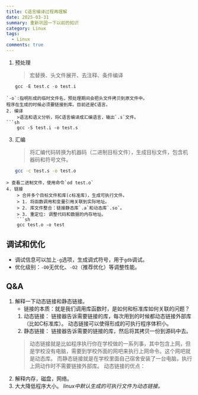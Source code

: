 ```yaml
---
title: C语言编译过程再理解
date: 2025-03-31
summary: 重新巩固一下以前的知识
category: Linux
tags:
  - Linux
comments: true
---
```

1. 预处理
   >宏替换、头文件展开、去注释、条件编译
   ```c
   gcc -E test.c -o test.i
```
`-o`:指明形成的临时文件名，预处理期间会把头文件拷贝到原文件中。
程序在生成的时候必须要链接到库。目前还是C语言。
2. 编译
	>语法和语义分析，将C语言编译成汇编语言，输出`.s`文件。
```sh
	gcc -S test.i -o test.s
```
3. 汇编
	> 将汇编代码转换为机器码（二进制目标文件），生成目标文件，包含机器码和符号文件。
	```sh
	gcc -c test.s -o test.o
```
> 查看二进制文件，使用命令`od test.o`
4. 链接
	> 合并多个目标文件和库(c标准库)，生成可执行文件。
	> 1. 将函数调用和变量引用关联到实际地址。
	> 2. 库文件整合：链接静态库`.a`和动态库`.so`。
	> 3. 重定位: 调整代码和数据的内存地址。
	```sh
	gcc test.o -o test
```

## 调试和优化
- 调试信息可以加上`-g`选项，生成调式符号，用于`gdb`调试。
- 优化级别：`-O0`无优化、`-O2`（推荐优化）等调整性能。

## Q&A
1. 解释一下动态链接和静态链接。
	- 链接的本质：就是我们调用库函数时，是如何和标准库如何关联的问题？
	1. 动态链接：
		链接器告诉需要链接的库，每次用到的时候都动态链接外部库（比如C标准库）。
		动态链接可以使得形成的可执行程序体积小。
	2. 静态链接：
	   链接器告诉需要的链接的库，然后将其拷贝一份到源码中去。
	>动态链接就是比如程序执行你在学校做的一系列事，其中包含上网，但是学校没有电脑，需要到学校外面的网吧来执行上网命令。这个网吧就是动态库。
	>而静态链接就是在学校里面自己宿舍安装了一台电脑，执行上网动作时不需要链接外部库。
动态链接的优点：
1. 解释内存，磁盘，网络。
2. 大大降低程序大小。
*linux中默认生成的可执行文件为动态链接。*
